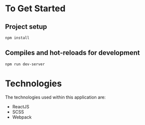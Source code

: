 # To Get Started

## Project setup

```
npm install
```

## Compiles and hot-reloads for development

```
npm run dev-server
```

# Technologies

The technologies used within this application are:

- ReactJS
- SCSS
- Webpack
